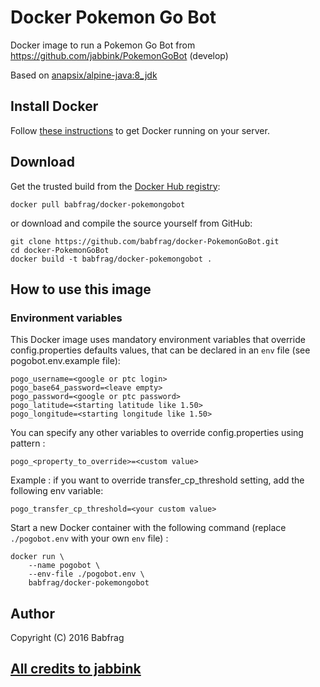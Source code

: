 # Docker Pokemon Go Bot

Docker image to run a Pokemon Go Bot from https://github.com/jabbink/PokemonGoBot (develop)

Based on [anapsix/alpine-java:8_jdk](https://hub.docker.com/r/anapsix/alpine-java)

## Install Docker

Follow [these instructions](https://docs.docker.com/engine/installation/) to get Docker running on your server.

## Download

Get the trusted build from the [Docker Hub registry](https://hub.docker.com/r/babfrag/docker-pokemongobot):

```
docker pull babfrag/docker-pokemongobot
```

or download and compile the source yourself from GitHub:

```
git clone https://github.com/babfrag/docker-PokemonGoBot.git
cd docker-PokemonGoBot
docker build -t babfrag/docker-pokemongobot .
```

## How to use this image

### Environment variables

This Docker image uses mandatory environment variables that override config.properties defaults values, that can be declared in an `env` file (see pogobot.env.example file):

```
pogo_username=<google or ptc login>
pogo_base64_password=<leave empty>
pogo_password=<google or ptc password>
pogo_latitude=<starting latitude like 1.50>
pogo_longitude=<starting longitude like 1.50>
```

You can specify any other variables to override config.properties using pattern :
```
pogo_<property_to_override>=<custom value>
```

Example : if you want to override transfer_cp_threshold setting, add the following env variable:
```
pogo_transfer_cp_threshold=<your custom value>
```

Start a new Docker container with the following command (replace `./pogobot.env` with your own `env` file) :

```
docker run \
    --name pogobot \
    --env-file ./pogobot.env \
    babfrag/docker-pokemongobot
```

## Author

Copyright (C) 2016 Babfrag

## [All credits to jabbink](https://github.com/jabbink/PokemonGoBot)
